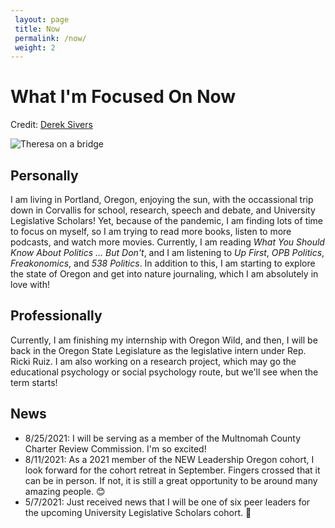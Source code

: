 ```yaml
---
 layout: page
 title: Now
 permalink: /now/
 weight: 2
---
```

 
# What I'm Focused On Now
<p>Credit: <a href="https://nownownow.com/about" target="_blank">Derek Sivers</a></p>

![Theresa on a bridge](https://i.imgur.com/FoSuC4U.jpg)

## Personally
I am living in Portland, Oregon, enjoying the sun, with the occassional trip down in Corvallis for school, research, speech and debate, and University Legislative Scholars! 
Yet, because of the pandemic, I am finding lots of time to focus on myself, so 
I am trying to read more books, listen to more podcasts, and watch more movies.
Currently, I am reading *What You Should Know About Politics ... But Don't*,
and I am listening to *Up First*, *OPB Politics*, *Freakonomics*, and *538 Politics*.
In addition to this, I am starting to explore the state of Oregon and get into nature journaling, which I am absolutely in love with!

## Professionally
Currently, I am finishing my internship with Oregon Wild, and then, I will be back in the Oregon State Legislature as the legislative intern under Rep. Ricki Ruiz.
I am also working on a research project, which may go the educational psychology or social psychology route, but we'll see when the term starts! 

## News
* 8/25/2021: I will be serving as a member of the Multnomah County Charter Review Commission. I'm so excited!
* 8/11/2021: As a 2021 member of the NEW Leadership Oregon cohort, I look forward for the cohort retreat in September. Fingers crossed that it can be in person. If not, it is still a great opportunity to be around many amazing people. :blush:
* 5/7/2021: Just received news that I will be one of six peer leaders for the upcoming University Legislative Scholars cohort. :tada:
